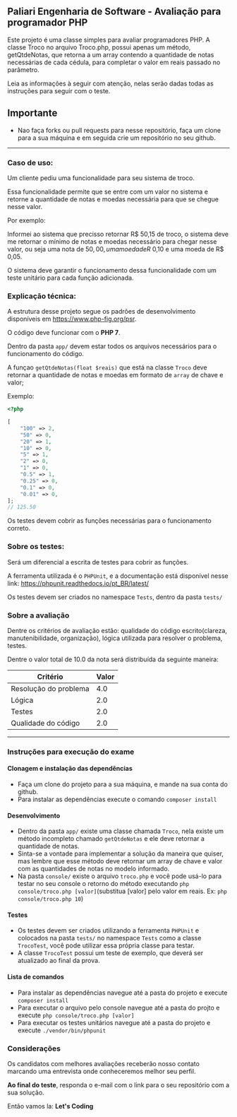 ## Paliari Engenharia de Software - Avaliação para programador PHP
Este projeto é uma classe simples para avaliar programadores PHP. A classe Troco no arquivo Troco.php, possui apenas um método, getQtdeNotas, que retorna a um array contendo a quantidade de notas necessárias de cada cédula, para completar o valor em reais passado no parâmetro.

Leia as informações à seguir com atenção, nelas serão dadas todas as instruções para seguir com o teste.

## Importante
- Nao faça forks ou pull requests para nesse repositório, faça um clone para a sua máquina e em seguida crie um repositório no seu github.

___

### Caso de uso:
Um cliente pediu uma funcionalidade para seu sistema de troco.

Essa funcionalidade permite que se entre com um valor no sistema e retorne a quantidade de notas e moedas necessária para que se chegue nesse valor.

Por exemplo:

Informei ao sistema que precisso retornar R$ 50,15 de troco, o sistema deve me retornar o mínimo de notas e moedas necessário para chegar nesse valor, ou seja uma nota de $50,00, uma moeda de R$ 0,10 e uma moeda de R$ 0,05.

O sistema deve garantir o funcionamento dessa funcionalidade com um teste unitário para cada função adicionada.

### Explicação técnica:
A estrutura desse projeto segue os padrões de desenvolvimento disponíveis em https://www.php-fig.org/psr.

O código deve funcionar com o **PHP 7**.

Dentro da pasta `app/` devem estar todos os arquivos necessários para o funcionamento do código.

A funçao `getQtdeNotas(float $reais)` que está na classe `Troco` deve retornar a quantidade de notas e moedas em formato de `array` de chave e valor;

Exemplo:
```php
<?php

[
    "100" => 2,
    "50" => 0,
    "20" => 1,
    "10" => 0,
    "5" => 1,
    "2" => 0,
    "1" => 0,
    "0.5" => 1,
    "0.25" => 0,
    "0.1" => 0,
    "0.01" => 0,
]; 
// 125.50
```

Os testes devem cobrir as funções necessárias para o funcionamento correto.

### Sobre os testes:
Será um diferencial a escrita de testes para cobrir as funções.

A ferramenta utilizada é o `PHPUnit`, e a documentação está disponível nesse link: https://phpunit.readthedocs.io/pt_BR/latest/

Os testes devem ser criados no namespace `Tests`, dentro da pasta `tests/`

### Sobre a avaliação
Dentre os critérios de avaliação estão: qualidade do código escrito(clareza, manutenibilidade, organização), lógica utilizada para resolver o problema, testes.

Dentre o valor total de 10.0 da nota será distribuída da seguinte maneira:

 | Critério               | Valor         |
 | ---------------------- | ------------- |
 | Resolução do problema  | 4.0           |
 | Lógica                 | 2.0           |
 | Testes                 | 2.0           |
 | Qualidade do código    | 2.0           |
 
 ___
 
 ### Instruções para execução do exame
 #### Clonagem e instalação das dependências
 - Faça um clone do projeto para a sua máquina, e mande na sua conta do github.
 - Para instalar as dependências execute o comando ```composer install```
 
 #### Desenvolvimento
 - Dentro da pasta `app/` existe uma classe chamada `Troco`, nela existe um método incompleto chamado `getQtdeNotas` e ele deve retornar a quantidade de notas.
 - Sinta-se a vontade para implementar a solução da maneira que quiser, mas lembre que esse método deve retornar um array de chave e valor com as quantidades de notas no modelo informado.
 - Na pasta `console/` existe o arquivo `troco.php` e você pode usá-lo para testar no seu console o retorno do método executando `php console/troco.php [valor]`(substitua [valor] pelo valor em reais. Ex: `php console/troco.php 10`)
 
 #### Testes
 - Os testes devem ser criados utilizando a ferramenta `PHPUnit` e colocados na pasta `tests/` no namespace `Tests` como a classe `TrocoTest`, você pode utilizar essa própria classe para testar.
 - A classe `TrocoTest` possui um teste de exemplo, que deverá ser atualizado ao final da prova.
 
 #### Lista de comandos
 - Para instalar as dependências navegue até a pasta do projeto e execute `composer install`
 - Para executar o arquivo pelo console navegue até a pasta do projto e execute `php console/troco.php [valor]`
 - Para executar os testes unitários navegue até a pasta do projeto e execute `./vendor/bin/phpunit`

### Considerações
Os candidatos com melhores avaliações receberão nosso contato marcando uma entrevista onde conheceremos melhor seu perfil.

**Ao final do teste**, responda o e-mail com o link para o seu repositório com a sua solução.

Então vamos la: **Let's Coding**
